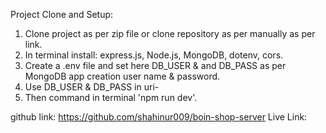 Project Clone and Setup:
1. Clone project as per zip file or clone repository as per manually as per link.
2. In terminal install: express.js, Node.js, MongoDB, dotenv, cors.
3. Create a .env file and set here DB_USER & and DB_PASS as per MongoDB app creation user name & password.
4. Use DB_USER & DB_PASS in uri-
5. Then command in terminal 'npm run dev'.

github link: https://github.com/shahinur009/boin-shop-server
Live Link: 
